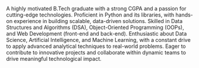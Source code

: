 A highly motivated B.Tech graduate with a strong CGPA and a passion for cutting-edge technologies. Proficient in Python and its libraries, with hands-on experience in building scalable, data-driven solutions. Skilled in Data Structures and Algorithms (DSA), Object-Oriented Programming (OOPs), and Web Development (front-end and back-end). Enthusiastic about Data Science, Artificial Intelligence, and Machine Learning, with a constant drive to apply advanced analytical techniques to real-world problems. Eager to contribute to innovative projects and collaborate within dynamic teams to drive meaningful technological impact.

